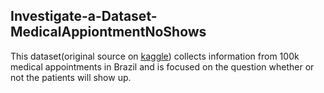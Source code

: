 ## Investigate-a-Dataset-MedicalAppiontmentNoShows
This dataset(original source on [kaggle](https://www.kaggle.com/joniarroba/noshowappointments)) collects information from 100k medical appointments in Brazil and is focused on the question whether or not the patients will show up.

